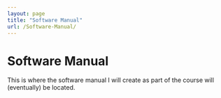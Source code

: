 ```yaml
---
layout: page 
title: "Software Manual"
url: /Software-Manual/
---
```


# Software Manual
This is where the software manual I will create as part of the course will (eventually) be located. 
